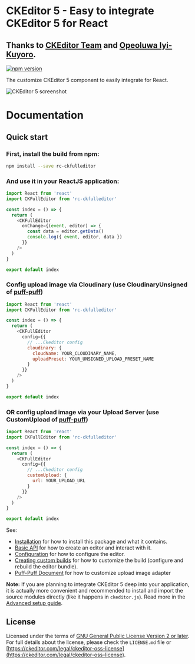 # CKEditor 5 - Easy to integrate CKEditor 5 for React

## Thanks to [CKEditor Team](https://www.npmjs.com/~ckeditor) and [Opeoluwa Iyi-Kuyoro](https://www.npmjs.com/~iyikuyoro).

[![npm version](https://badge.fury.io/js/rc-ckfulleditor.svg)](https://badge.fury.io/js/rc-ckfulleditor)

The customize CKEditor 5 component to easily integrate for React.

![CKEditor 5 screenshot](https://res.cloudinary.com/hieuhutieu/image/upload/v1611128047/Screenshot_mjmjmn.png)

# Documentation

## Quick start

### First, install the build from npm:

```bash
npm install --save rc-ckfulleditor
```

### And use it in your ReactJS application:

```js
import React from 'react'
import CKFullEditor from 'rc-ckfulleditor'

const index = () => {
  return (
    <CKFullEditor
      onChange={(event, editor) => {
        const data = editor.getData()
        console.log({ event, editor, data })
      }}
    />
  )
}

export default index
```

### Config upload image via Cloudinary (use **CloudinaryUnsigned** of [puff-puff](https://www.npmjs.com/package/puff-puff#cloudinary-uploads))

```js
import React from 'react'
import CKFullEditor from 'rc-ckfulleditor'

const index = () => {
  return (
    <CKFullEditor
      config={{
        // ...Ckeditor config
        cloudinary: {
          cloudName: YOUR_CLOUDINARY_NAME,
          uploadPreset: YOUR_UNSIGNED_UPLOAD_PRESET_NAME
        }
      }}
    />
  )
}

export default index
```

### OR config upload image via your Upload Server (use **CustomUpload** of [puff-puff](https://www.npmjs.com/package/puff-puff#custom-uploads))

```js
import React from 'react'
import CKFullEditor from 'rc-ckfulleditor'

const index = () => {
  return (
    <CKFullEditor
      config={{
        // ...Ckeditor config
        customUpload: {
          url: YOUR_UPLOAD_URL
        }
      }}
    />
  )
}

export default index
```

See:

- [Installation](https://ckeditor.com/docs/ckeditor5/latest/builds/guides/integration/installation.html) for how to install this package and what it contains.
- [Basic API](https://ckeditor.com/docs/ckeditor5/latest/builds/guides/integration/basic-api.html) for how to create an editor and interact with it.
- [Configuration](https://ckeditor.com/docs/ckeditor5/latest/builds/guides/integration/configuration.html) for how to configure the editor.
- [Creating custom builds](https://ckeditor.com/docs/ckeditor5/latest/builds/guides/development/custom-builds.html) for how to customize the build (configure and rebuild the editor bundle).
- [Puff-Puff Document](https://www.npmjs.com/package/puff-puff) for how to customize upload image adapter

**Note:** If you are planning to integrate CKEditor 5 deep into your application, it is actually more convenient and recommended to install and import the source modules directly (like it happens in `ckeditor.js`). Read more in the [Advanced setup guide](https://ckeditor.com/docs/ckeditor5/latest/builds/guides/integration/advanced-setup.html).

## License

Licensed under the terms of [GNU General Public License Version 2 or later](http://www.gnu.org/licenses/gpl.html). For full details about the license, please check the `LICENSE.md` file or [https://ckeditor.com/legal/ckeditor-oss-license](https://ckeditor.com/legal/ckeditor-oss-license).
